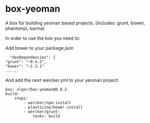 box-yeoman
=========

A box for building yeoman based projects. (includes: grunt, bower, phantomjs, karma)

In order to use the box you need to:

Add bower to your package.json

      "devDependencies": {
    "grunt": "~0.4.2",
    "bower": "~1.3.1" 
    ......

And add the next wercker.yml to your yeoman project:

    box: olger/box-yeoman@0.0.2
    build:
        steps:
            - wercker/npm-install
            - plasticine/bower-install
            - wercker/grunt:
                tasks: build
